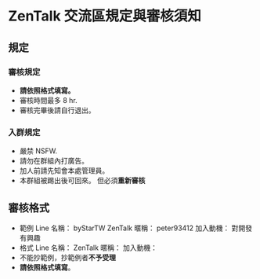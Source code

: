 ﻿# ZenTalk 交流區規定與審核須知
## 規定
### 審核規定
* **請依照格式填寫。**
* 審核時間最多 8 hr.
* 審核完畢後請自行退出。
### 入群規定
* 嚴禁 NSFW.
* 請勿在群組內打廣告。
* 加人前請先知會本處管理員。
* 本群組被踢出後可回來。
  但必須**重新審核**
## 審核格式
* 範例
  Line 名稱： byStarTW
  ZenTalk 暱稱： peter93412
  加入動機： 對開發有興趣
* 格式
  Line 名稱：
  ZenTalk 暱稱：
  加入動機：
* 不能抄範例，抄範例者**不予受理**
* **請依照格式填寫**。

